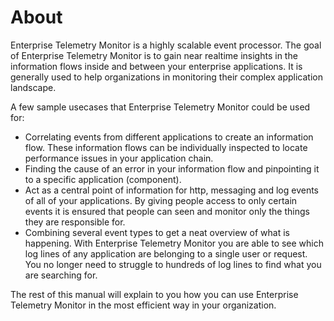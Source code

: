 # About 

Enterprise Telemetry Monitor is a highly scalable event processor. The goal of Enterprise Telemetry Monitor is to gain near realtime insights in the information flows inside and between your enterprise applications. It is generally used to help organizations in monitoring their complex application landscape. 

A few sample usecases that Enterprise Telemetry Monitor could be used for:

* Correlating events from different applications to create an information flow. These information flows can be individually inspected to locate performance issues in your application chain. 
* Finding the cause of an error in your information flow and pinpointing it to a specific application (component). 
* Act as a central point of information for http, messaging and log events of all of your applications. By giving people access to only certain events it is ensured that people can seen and monitor only the things they are responsible for.
* Combining several event types to get a neat overview of what is happening. With Enterprise Telemetry Monitor you are able to see which log lines of any application are belonging to a single user or request. You no longer need to struggle to hundreds of log lines to find what you are searching for.

The rest of this manual will explain to you how you can use Enterprise Telemetry Monitor in the most efficient way in your organization.
